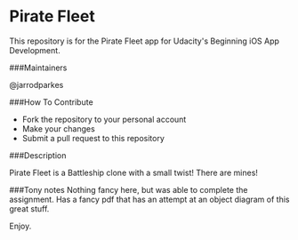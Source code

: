 # Pirate Fleet

This repository is for the Pirate Fleet app for Udacity's Beginning iOS App Development.

###Maintainers

@jarrodparkes

###How To Contribute

- Fork the repository to your personal account
- Make your changes
- Submit a pull request to this repository

###Description

Pirate Fleet is a Battleship clone with a small twist! There are mines!

###Tony notes
Nothing fancy here, but was able to complete the assignment. Has a fancy pdf that has an attempt at an object diagram of this great stuff.

Enjoy.


